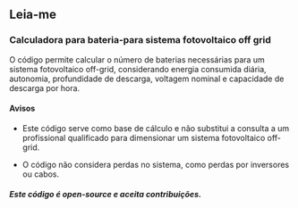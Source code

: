 ## Leia-me

### Calculadora para bateria-para sistema fotovoltaico off grid

O código permite calcular o número de baterias necessárias para um sistema fotovoltaico off-grid, considerando energia consumida diária, autonomia, profundidade de descarga, voltagem nominal e capacidade de descarga por hora.

#### Avisos

 + Este código serve como base de cálculo e não substitui a consulta a um profissional qualificado para dimensionar um sistema fotovoltaico off-grid.

 + O código não considera perdas no sistema, como perdas por inversores ou cabos.


##### Este código é open-source e aceita contribuições.
